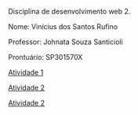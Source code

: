 Disciplina de desenvolvimento web 2.

Nome: Vinícius dos Santos Rufino

Professor: Johnata Souza Santicioli

Prontuário: SP301570X
  
[Atividade 1](atividades/A1//index.html)

[Atividade 2](atividades/A2/index.html)

[Atividade 2](atividades/A3/index.html)

